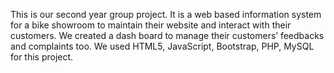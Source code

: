 This is our second year group project. It is a web based information system for a bike showroom to maintain their website and interact with their customers. We created a dash board to manage their customers’ feedbacks and complaints too. We used HTML5, JavaScript, Bootstrap, PHP, MySQL for this project. 
